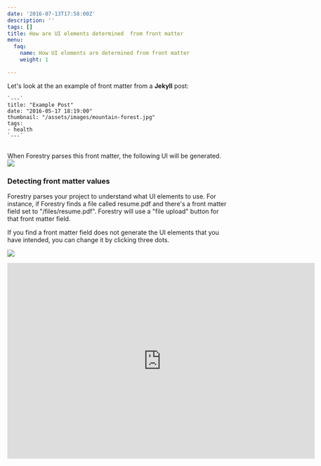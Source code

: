 ```yaml
---
date: '2016-07-13T17:58:00Z'
description: ''
tags: []
title: How are UI elements determined  from front matter
menu:
  faq:
    name: How UI elements are determined from front matter
    weight: 1

---
```

Let's look at the an example of front matter from a **Jekyll** post:
<pre><code class="language-yml">`---`
title: "Example Post"
date: "2016-05-17 18:19:00"
thumbnail: "/assets/images/mountain-forest.jpg"
tags:
- health
`---`
</code>
</pre>
When Forestry parses this front matter, the following UI will be generated.
![][image-1]

### Detecting front matter values
Forestry parses your project to understand what UI elements to use.  For instance, if Forestry finds a file called resume.pdf and there's a front matter field set to "/files/resume.pdf". Forestry will use a "file upload" button for that front matter field.

If you find a front matter field does not generate the UI elements that you have intended, you can change it by clicking three dots.

![][image-2]

<iframe src="https://player.vimeo.com/video/179596316?title=0&byline=0&portrait=0" width="700" height="445" frameborder="0" webkitallowfullscreen mozallowfullscreen allowfullscreen></iframe>

[image-1]:	/docs/forestryio/images/forestry-field-types-ui.png
[image-2]:	/docs/forestryio/images/forestry-edit-field-type.png
